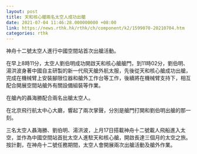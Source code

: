 ```yaml
---
layout: post
title: 天和核心艙兩名太空人成功出艙
date: 2021-07-04 11:46:28.000000000 +08:00
link: https://news.rthk.hk/rthk/ch/component/k2/1599070-20210704.htm
categories: rthk
---
```


神舟十二號太空人進行中國空間站首次出艙活動。

在早上8時11分，太空人劉伯明成功開啟天和核心艙艙門，到11時02分，劉伯明、湯洪波身著中國自主研製的新一代飛天艙外航太服，先後從天和核心艙成功出艙，完成在機械臂上安裝腳限位器和艙外工作台等工作，後續將在機械臂支持下，相互配合開展空間站艙外有關設備組裝等作業。

在艙內的聶海勝配合兩名出艙太空人。

在北京飛行航太中心大廳，響起了兩次掌聲，分別是艙門打開和劉伯明出艙的那一刻。

三名太空人聶海勝、劉伯明、湯洪波，上月17日搭載神舟十二號載人飛船進入太空，並作為中國空間站首批太空人進駐天和核心艙，開啟長達三個月的太空之旅。按計劃，在神舟十二號任務期間，太空人會開展兩次出艙活動及艙外作業。

